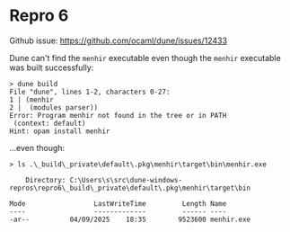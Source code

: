 # Repro 6

Github issue: https://github.com/ocaml/dune/issues/12433

Dune can't find the `menhir` executable even though the `menhir` executable was built successfully:

```
> dune build
File "dune", lines 1-2, characters 0-27:
1 | (menhir
2 |  (modules parser))
Error: Program menhir not found in the tree or in PATH
 (context: default)
Hint: opam install menhir
```

...even though:

```
> ls .\_build\_private\default\.pkg\menhir\target\bin\menhir.exe

    Directory: C:\Users\s\src\dune-windows-repros\repro6\_build\_private\default\.pkg\menhir\target\bin

Mode                 LastWriteTime         Length Name
----                 -------------         ------ ----
-ar--          04/09/2025    18:35        9523600 menhir.exe
```
